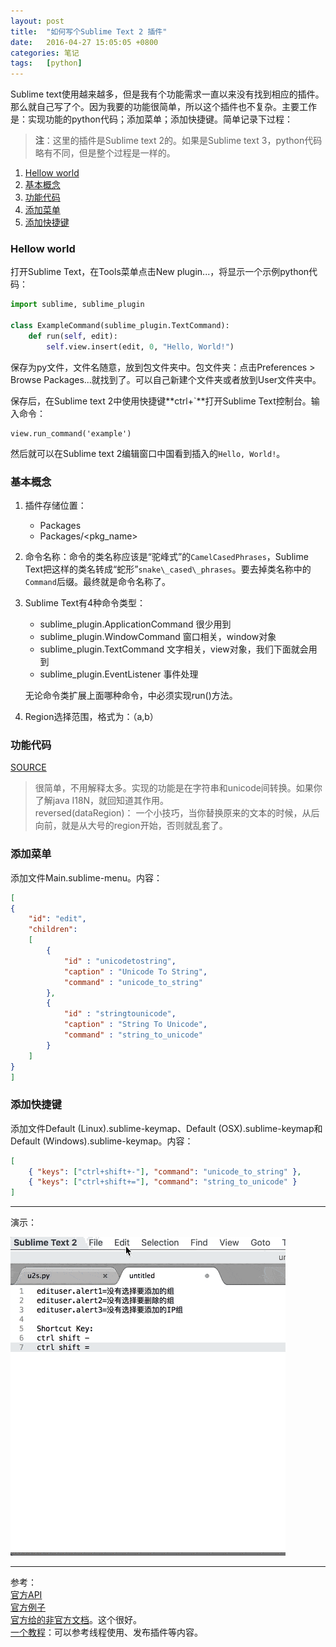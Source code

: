 ```yaml
---
layout: post
title:  "如何写个Sublime Text 2 插件"
date:   2016-04-27 15:05:05 +0800
categories: 笔记
tags:   [python]
---
```


Sublime text使用越来越多，但是我有个功能需求一直以来没有找到相应的插件。那么就自己写了个。因为我要的功能很简单，所以这个插件也不复杂。主要工作是：实现功能的python代码；添加菜单；添加快捷键。简单记录下过程：

> **注**：这里的插件是Sublime text 2的。如果是Sublime text 3，python代码略有不同，但是整个过程是一样的。

1. [Hellow world](#hellowworld)
2. [基本概念](#basicconcept)
3. [功能代码](#mycode)
4. [添加菜单](#menu)
5. [添加快捷键](#shortcut)

<a name="hellowworld"></a>

### Hellow world

打开Sublime Text，在Tools菜单点击New plugin...，将显示一个示例python代码：

``` python
import sublime, sublime_plugin

class ExampleCommand(sublime_plugin.TextCommand):
    def run(self, edit):
        self.view.insert(edit, 0, "Hello, World!")

```

保存为py文件，文件名随意，放到包文件夹中。包文件夹：点击Preferences > Browse Packages...就找到了。可以自己新建个文件夹或者放到User文件夹中。

保存后，在Sublime text 2中使用快捷键**ctrl+`**打开Sublime Text控制台。输入命令：

    view.run_command('example')

然后就可以在Sublime text 2编辑窗口中国看到插入的`Hello, World!`。

<a name="basicconcept"></a>

### 基本概念

1. 插件存储位置：
    - Packages
    - Packages/\<pkg_name\>

2. 命令名称：命令的类名称应该是“驼峰式”的`CamelCasedPhrases`，Sublime Text把这样的类名转成“蛇形”`snake\_cased\_phrases`。要去掉类名称中的`Command`后缀。最终就是命令名称了。

3. Sublime Text有4种命令类型：
    - sublime_plugin.ApplicationCommand  很少用到
    - sublime_plugin.WindowCommand  窗口相关，window对象
    - sublime_plugin.TextCommand  文字相关，view对象，我们下面就会用到
    - sublime_plugin.EventListener   事件处理
    
    无论命令类扩展上面哪种命令，中必须实现run()方法。

4. Region选择范围，格式为：（a,b）

<a name="mycode"></a>

### 功能代码

[SOURCE](https://github.com/snowyxx/uni2str/blob/master/u2s.py)

> 很简单，不用解释太多。实现的功能是在字符串和unicode间转换。如果你了解java I18N，就回知道其作用。              
> reversed(dataRegion)： 一个小技巧，当你替换原来的文本的时候，从后向前，就是从大号的region开始，否则就乱套了。

<a name="menu"></a>

### 添加菜单

添加文件Main.sublime-menu。内容：

``` json
[
{
    "id": "edit",
    "children":
    [
        {
            "id" : "unicodetostring",
            "caption" : "Unicode To String",
            "command" : "unicode_to_string"
        },
        {
            "id" : "stringtounicode",
            "caption" : "String To Unicode",
            "command" : "string_to_unicode"
        }
    ]
}
]

```

<a name="shortcut"></a>

### 添加快捷键

添加文件Default (Linux).sublime-keymap、Default (OSX).sublime-keymap和Default (Windows).sublime-keymap。内容：

``` json
[
    { "keys": ["ctrl+shift+-"], "command": "unicode_to_string" },
    { "keys": ["ctrl+shift+="], "command": "string_to_unicode" }
]

```
---

演示：

![demo](/images/sublimePluginDemo.gif)

---

参考：                   
[官方API](https://www.sublimetext.com/docs/2/api_reference.html)                  
[官方例子](http://www.sublimetext.com/docs/plugin-examples)                  
[官方给的非官方文档](http://docs.sublimetext.info/en/sublime-text-2/reference/plugins.html)。这个很好。                               
[一个教程](http://code.tutsplus.com/tutorials/how-to-create-a-sublime-text-2-plugin--net-22685)：可以参考线程使用、发布插件等内容。


